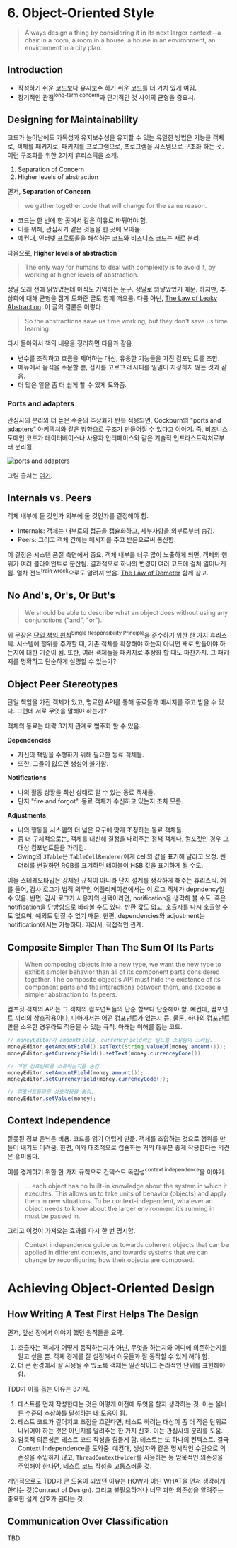 # 6. Object-Oriented Style

> Always design a thing by considering it in its next larger context—a chair in a room, a room in a house, a house in an environment, an environment in a city plan.

## Introduction

- 작성하기 쉬운 코드보다 유지보수 하기 쉬운 코드를 더 가치 있게 여김.
- 장기적인 관점<sup>long-term concern</sup>과 단기적인 것 사이의 균형을 중요시.

## Designing for Maintainability

코드가 늘어남에도 가독성과 유지보수성을 유지할 수 있는 유일한 방법은 기능을 객체로, 객체를 패키지로, 패키지를 프로그램으로, 프로그램을 시스템으로 구조화 하는 것. 이런 구조화를 위한 2가지 휴리스틱을 소개.

1. Separation of Concern
2. Higher levels of abstraction

먼저, **Separation of Concern**

> we gather together code that will change for the same reason.

- 코드는 한 번에 한 곳에서 같은 이유로 바뀌어야 함.
- 이를 위해, 관심사가 같은 것들을 한 곳에 모아둠.
- 예컨대, 인터넷 프로토콜을 해석하는 코드와 비즈니스 코드는 서로 분리.

다음으로, **Higher levels of abstraction**

> The only way for humans to deal with complexity is to avoid it, by working at higher levels of abstraction.

정말 오래 전에 읽었었는데 아직도 기억하는 문구. 정말로 와닿았었기 때문. 하지만, 추상화에 대해 균형을 잡게 도와준 글도 함께 떠오름. 다름 아닌, [The Law of Leaky Abstraction](https://www.joelonsoftware.com/2002/11/11/the-law-of-leaky-abstractions/). 이 글의 결론은 이렇다.

> So the abstractions save us time working, but they don't save us time learning.

다시 돌아와서 책의 내용을 정리하면 다음과 같음.

- 변수를 조작하고 흐름을 제어하는 대신, 유용한 기능들을 가진 컴포넌트를 조합.
- 메뉴에서 음식을 주문할 뿐, 접시를 고르고 레시피를 일일이 지정하지 않는 것과 같음.
- 더 많은 일을 좀 더 쉽게 할 수 있게 도와줌.

### Ports and adapters

관심사의 분리와 더 높은 수준의 추상화가 반복 적용되면, Cockburn의 "ports and adapters" 아키텍처와 같은 방향으로 구조가 만들어질 수 있다고 이야기. 즉, 비즈니스 도메인 코드가 데이터베이스나 사용자 인터페이스와 같은 기술적 인프라스트럭처로부터 분리됨. 

![ports and adapters](http://www.natpryce.com/articles/images/ports-and-adapters-architecture.png)

그림 출처는 [여기](http://www.natpryce.com/articles/000772.html).

## Internals vs. Peers

객체 내부에 둘 것인가 외부에 둘 것인가를 결정해야 함.

- Internals: 객체는 내부로의 접근을 캡슐화하고, 세부사항을 외부로부터 숨김.
- Peers: 그리고 객체 간에는 메시지를 주고 받음으로써 통신함.

이 결정은 시스템 품질 측면에서 중요. 객체 내부를 너무 많이 노출하게 되면, 객체의 행위가 여러 클라이언트로 분산됨. 결과적으로 하나의 변경이 여러 코드에 걸쳐 일어나게 됨. 열차 전복<sup>train wreck</sup>으로도 알려져 있음. [The Law of Demeter](https://en.wikipedia.org/wiki/Law_of_Demeter) 함께 참고.

## No And's, Or's, Or But's

> We should be able to describe what an object does without using any conjunctions ("and", "or").

위 문장은 [단일 책임 원칙](https://en.wikipedia.org/wiki/Single_responsibility_principle)<sup>Single Responsibility Principle</sup>을 준수하기 위한 한 가지 휴리스틱. 시스템에 행위를 추가할 때, 기존 객체를 확장해야 하는지 아니면 새로 만들어야 하는지에 대한 기준이 됨. 또한, 여러 객체들을 패키지로 추상화 할 때도 마찬가지. 그 패키지를 명확하고 단순하게 설명할 수 있는가?

## Object Peer Stereotypes

단일 책임을 가진 객체가 있고, 명료한 API를 통해 동료들과 메시지를 주고 받을 수 있다. 그런데 서로 무엇을 말해야 하는가?

객체의 동료는 대략 3가지 관계로 범주화 할 수 있음.

**Dependencies**

- 자신의 책임을 수행하기 위해 필요한 동료 객체들.
- 또한, 그들이 없으면 생성이 불가함.

**Notifications**

- 나의 활동 상황을 최신 상태로 알 수 있는 동료 객체들.
- 단지 "fire and forgot". 동료 객체가 수신하고 있는지 조차 모름.

**Adjustments**

- 나의 행동을 시스템의 더 넓은 요구에 맞게 조정하는 동료 객체들.
- 좀 더 구체적으로는, 객체를 대신해 결정을 내려주는 정책 객체나, 컴포짓인 경우 그 대상 컴포넌트들을 가리킴.
- Swing의 `JTable`은 `TableCellRenderer`에게 cell의 값을 표기해 달라고 요청. 렌더러를 변경하면 RGB를 표기하던 테이블이 HSB 값을 표기하게 될 수도.

이들 스테레오타입은 강제된 규칙이 아니라 단지 설계를 생각하게 해주는 휴리스틱. 예를 들어, 감사 로그가 법적 의무인 어플리케이션에서는 이 로그 객체가 depndency일 수 있음. 반면, 감사 로그가 사용자의 선택이라면, notification을 생각해 볼 수도. 혹은 notification을 단방향으로 바라볼 수도 있다. 반환 값도 없고, 호출자를 다시 호출할 수도 없으며, 예외도 던질 수 없기 때문. 한편, dependencies와 adjustment는 notification에서는 가능하다. 따라서, 직접적인 관계.

## Composite Simpler Than The Sum Of Its Parts

> When composing objects into a new type, we want the new type to exhibit simpler behavior than all of its component parts considered together. The composite object's API must hide the existence of its component parts and the interactions between them, and expose a simpler abstraction to its peers.

컴포짓 객체의 API는 그 객체의 컴포넌트들의 단순 합보다 단순해야 함. 예컨대, 컴포넌트 끼리의 상호작용이나, 나아가서는 어떤 컴포넌트가 있는지 등. 물론, 하나의 컴포넌트만을 소유한 경우라도 적용될 수 있는 규칙. 아래는 이해를 돕는 코드.

```java
// moneyEditor가 amountField, currencyField라는 필드를 소유함이 드러남.
moneyEditor.getAmountField().setText(String.valueOf(money.amount()));
moneyEditor.getCurrencyField().setText(money.currenceyCode());

// 어떤 컴포넌트를 소유하는지를 숨김.
moneyEditor.setAmountField(money.amount());
moneyEditor.setCurrencyField(money.currencyCode());

// 컴포넌트들과의 상호작용을 숨김.
moneyEditor.setValue(money);
```

## Context Independence

잘못된 정보 은닉은 비용. 코드를 읽기 어렵게 만듦. 객체를 조합하는 것으로 행위를 만들어 내기도 어려움. 한편, 이와 대조적으로 캡슐화는 거의 대부분 좋게 작용한다는 의견은 흥미롭다.

이를 경계하기 위한 한 가지 규칙으로 컨텍스트 독립성<sup>context independence</sup>을 이야기.

> ... each object has no built-in knowledge about the system in which it executes. This allows us to take units of behavior (objects) and apply them in new situations. To be context-independent, whatever an object needs to know about the larger environment it’s running in must be passed in.

그리고 이것이 가져오는 효과를 다시 한 번 명시함.

> Context independence guide us towards coherent objects that can be applied in different contexts, and towards systems that we can change by reconfiguring how their objects are composed.

# Achieving Object-Oriented Design

## How Writing A Test First Helps The Design

먼저, 앞선 장에서 이야기 했던 원칙들을 요약.

1. 호출자는 객체가 어떻게 동작하는지가 아닌, 무엇을 하는지와 어디에 의존하는지를 알고 싶을 뿐. 객체 경계를 잘 설정해서 이웃들과 잘 동작할 수 있게 해야 함.
2. 더 큰 환경에서 잘 사용될 수 있도록 객체는 일관적이고 논리적인 단위를 표현해야 함.

TDD가 이를 돕는 이유는 3가지.

1. 테스트를 먼저 작성한다는 것은 어떻게 이전에 무엇을 할지 생각하는 것. 이는 올바른 수준의 추상화를 달성하는 데 도움이 됨.
2. 테스트 코드가 길어지고 초점을 흐린다면, 테스트 하려는 대상이 좀 더 작은 단위로 나뉘어야 하는 것은 아닌지를 알려주는 한 가지 신호. 이는 관심사의 분리를 도움.
3. 암묵적 의존성은 테스트 코드 작성을 힘들게 함. 테스트는 또 하나의 컨텍스트. 결국 Context Independence를 도와줌. 예컨대, 생성자와 같은 명시적인 수단으로 의존성을 주입하지 않고, `ThreadContextHolder`를 사용하는 등 암묵적인 의존성을 주입해야 한다면, 테스트 코드 작성을 고통스러울 것.

개인적으로도 TDD가 큰 도움이 되었던 이유는 HOW가 아닌 WHAT을 먼저 생각하게 한다는 것(Contract of Design). 그리고 불필요하거나 너무 과한 의존성을 알려주는 중요한 설계 신호가 된다는 것.

## Communication Over Classification

TBD

